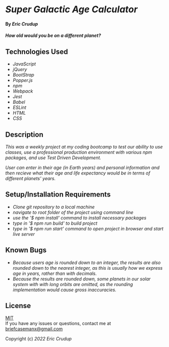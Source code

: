 # _Super Galactic Age Calculator_

#### By _**Eric Crudup**_

#### _How old would you be on a different planet?_

## Technologies Used


* _JavaScript_
* _jQuery_
* _BootStrap_
* _Popper.js_
* _npm_
* _Webpack_
* _Jest_
* _Babel_
* _ESLint_
* _HTML_
* _CSS_


## Description

_This was a weekly project at my coding bootcamp to test our ability to use classes, use a professional production environment with various npm packages, and use Test Driven Development._ 

_User can enter in their age (in Earth years) and personal information and then recieve what their age and life expectancy would be in terms of different planets' years._

## Setup/Installation Requirements

* _Clone git repository to a local machine_
* _navigate to root folder of the project using command line_
* _use the '$ npm install' command to install necessary packages_
* _type in '$ npm run build' to build project_
* _type in '$ npm run start' command to open project in browser and start live server_

## Known Bugs

* _Because users age is rounded down to an integer, the results are also rounded down to the nearest integer, as this is usually how we express age in years, rather than with decimals._
* _Because the results are rounded down, some planets in our solar system with with long orbits are omitted, as the rounding implementation would cause gross inaccuracies._

## License

[MIT](https://opensource.org/licenses/MIT)    
If you have any issues or questions, contact me at briefcasemanx@gmail.com    

Copyright (c) _2022_  _Eric Crudup_
